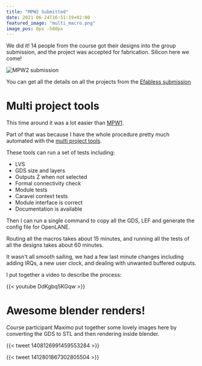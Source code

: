 ```yaml
---
title: "MPW2 Submitted"
date: 2021-06-24T16:51:19+02:00
featured_image: "multi_macro.png"
image_pos: 0px -580px
---
```


We did it! 14 people from the course got their designs into the group submission, and the project was accepted for fabrication. Silicon here we come!

![MPW2 submission](/multi_macro.png)

You can get all the details on all the projects from the
[Efabless submission](https://efabless.com/projects/66)

# Multi project tools

This time around it was a lot easier than [MPW1](/post/asic_submitted). 

Part of that was because I have the whole procedure pretty much automated with the [multi project tools](https://github.com/mattvenn/multi_project_tools).

These tools can run a set of tests including:

* LVS
* GDS size and layers
* Outputs Z when not selected
* Formal connectivity check
* Module tests
* Caravel context tests
* Module interface is correct
* Documentation is available

Then I can run a single command to copy all the GDS, LEF and generate the config file for OpenLANE.

Routing all the macros takes about 15 minutes, and running all the tests of all the designs takes about 60 minutes.

It wasn't all smooth sailing, we had a few last minute changes including adding IRQs, a new user clock, and dealing with unwanted buffered outputs.

I put together a video to describe the process:

{{< youtube DdKgbq5KGqw >}}

# Awesome blender renders!

Course participant Maximo put together some lovely images here by converting the GDS to STL and then rendering inside blender.

{{< tweet 1408126991459553284 >}}

{{< tweet 1412801867302805504 >}}
